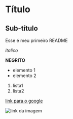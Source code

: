 # Título

## Sub-título

Esse é meu primeiro README

*italico*

**NEGRITO**


- elemento 1
- elemento 2

1) lista1
2) lista2

[link para o google](https://www.google.com)

![link da imagem](https://git-scm.com/images/branching-illustration@2x.png)

